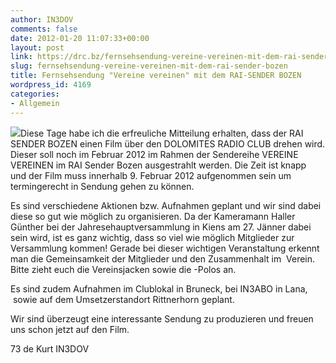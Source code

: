 ```yaml
---
author: IN3DOV
comments: false
date: 2012-01-20 11:07:33+00:00
layout: post
link: https://drc.bz/fernsehsendung-vereine-vereinen-mit-dem-rai-sender-bozen/
slug: fernsehsendung-vereine-vereinen-mit-dem-rai-sender-bozen
title: Fernsehsendung "Vereine vereinen" mit dem RAI-SENDER BOZEN
wordpress_id: 4169
categories:
- Allgemein
---
```


[![](https://drc.bz/wp-content/uploads/2012/01/vereine-vereinen.jpg)](https://drc.bz/wp-content/uploads/2012/01/vereine-vereinen.jpg)Diese Tage habe ich die erfreuliche Mitteilung erhalten, dass der RAI SENDER BOZEN einen Film über den DOLOMITES RADIO CLUB drehen wird. Dieser soll noch im Februar 2012 im Rahmen der Sendereihe VEREINE VEREINEN im RAI Sender Bozen ausgestrahlt werden. Die Zeit ist knapp und der Film muss innerhalb 9. Februar 2012 aufgenommen sein um termingerecht in Sendung gehen zu können.

Es sind verschiedene Aktionen bzw. Aufnahmen geplant und wir sind dabei diese so gut wie möglich zu organisieren. Da der Kameramann Haller Günther bei der Jahresehauptversammlung in Kiens am 27. Jänner dabei sein wird, ist es ganz wichtig, dass so viel wie möglich Mitglieder zur Versammlung kommen! Gerade bei dieser wichtigen Veranstaltung erkennt man die Gemeinsamkeit der Mitglieder und den Zusammenhalt im  Verein. Bitte zieht euch die Vereinsjacken sowie die -Polos an.

Es sind zudem Aufnahmen im Clublokal in Bruneck, bei IN3ABO in Lana,  sowie auf dem Umsetzerstandort Rittnerhorn geplant.

Wir sind überzeugt eine interessante Sendung zu produzieren und freuen uns schon jetzt auf den Film.

73 de Kurt IN3DOV


